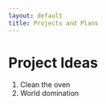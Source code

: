 ```yaml
---
layout: default
title: Projects and Plans
---
```


# Project Ideas

1. Clean the oven
2. World domination
